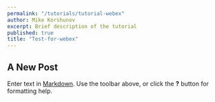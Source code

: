 ```yaml
---
permalink: "/tutorials/tutorial-webex"
author: Mike Korshunov
excerpt: Brief description of the tutorial
published: true
title: "Test-for-webex"
---
```

## A New Post

Enter text in [Markdown](http://daringfireball.net/projects/markdown/). Use the toolbar above, or click the **?** button for formatting help.
